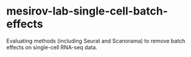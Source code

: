 # mesirov-lab-single-cell-batch-effects
Evaluating methods (including Seurat and Scanorama) to remove batch effects on single-cell RNA-seq data. 
